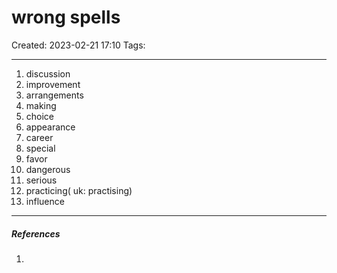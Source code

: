 # wrong spells
Created: 2023-02-21 17:10
Tags: 
____

1. discussion
2. improvement
3. arrangements
4. making
5. choice
6. appearance
7. career
8. special
9. favor
10. dangerous
11. serious
12.  practicing( uk: practising)
13. influence

_____
##### References
1.

